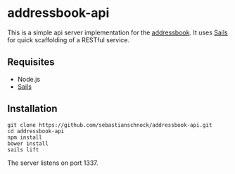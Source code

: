 # addressbook-api

This is a simple api server implementation for the [addressbook](https://github.com/sebastianschnock/addressbook).
It uses [Sails](http://sailsjs.org) for quick scaffolding of a RESTful service.

## Requisites

- Node.js
- [Sails](http://sailsjs.org)

## Installation

    git clone https://github.com/sebastianschnock/addressbook-api.git
    cd addressbook-api
    npm install
    bower install
    sails lift

The server listens on port 1337.
